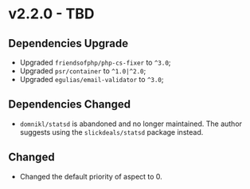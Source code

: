 # v2.2.0 - TBD

## Dependencies Upgrade

- Upgraded `friendsofphp/php-cs-fixer` to `^3.0`;
- Upgraded `psr/container` to `^1.0|^2.0`;
- Upgraded `egulias/email-validator` to `^3.0`;

## Dependencies Changed

- `domnikl/statsd` is abandoned and no longer maintained. The author suggests using the `slickdeals/statsd` package instead.

## Changed

- Changed the default priority of aspect to 0.

